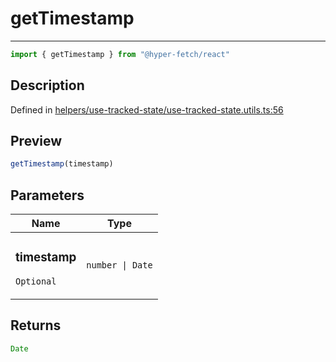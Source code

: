 

# getTimestamp

<div class="api-docs__separator" data-reactroot="">

---

</div><div class="api-docs__import" data-reactroot="">

```ts
import { getTimestamp } from "@hyper-fetch/react"
```

</div><div class="api-docs__section">

## Description

</div><div class="api-docs__description"><span class="api-docs__do-not-parse">



</span></div><p class="api-docs__definition">

Defined in [helpers/use-tracked-state/use-tracked-state.utils.ts:56](https://github.com/BetterTyped/hyper-fetch/blob/a5ae46b5/packages/react/src/helpers/use-tracked-state/use-tracked-state.utils.ts#L56)

</p><div class="api-docs__section">

## Preview

</div><div class="api-docs__preview fn">

```ts
getTimestamp(timestamp)
```

</div><div class="api-docs__section">

## Parameters

</div><div class="api-docs__parameters"><table><thead><tr><th>Name</th><th>Type</th></tr></thead><tbody><tr param-data="timestamp"><td class="api-docs__param-name optional">

### timestamp 

`Optional`

</td><td class="api-docs__param-type">

`number | Date`

</td></tr></tbody></table></div><div class="api-docs__section">

## Returns

</div><div class="api-docs__returns">

```ts
Date
```

</div>